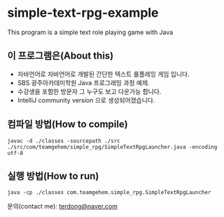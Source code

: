 # simple-text-rpg-example
This program is a simple text role playing game with Java

이 프로그램은(About this)
---------------------------
* 자바언어로 자바언어로 개발된 간단한 텍스트 롤플레잉 게임 입니다.
* SBS 광주아카데미학원 Java 프로그래밍 과정 예제.
* 수강생을 포함한 방문자 그 누구도 보고 다운가능 합니다.
* IntelliJ community version 으로 생성되어졌습니다.

컴파일 방법(How to compile)
---------------------------
    javac -d ./classes -sourcepath ./src ./src/com/teamgehem/simple_rpg/SimpleTextRpgLauncher.java -encoding utf-8


실행 방법(How to run)
---------------------
    java -cp ./classes com.teamgehem.simple_rpg.SimpleTextRpgLauncher 

문의(contact me): terdong@naver.com
